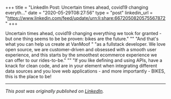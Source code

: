 +++
title = "LinkedIn Post: Uncertain times ahead, covid19 changing everyth..."
date = "2020-05-29T08:27:56"
type = "post"
linkedin_url = "https://www.linkedin.com/feed/update/urn:li:share:6672050820575567872"
+++

Uncertain times ahead, covid19 changing everything we took for granted - but one thing seems to be be proven: bikes are the future."
""
"And that's what you can help us create at VanMoof "
"as a fullstack developer. We love open source, we are customer-driven and obsessed with a smooth user experience, and this starts by the smoothest ecommerce experience we can offer to our rides-to-be."
""
"If you like defining and using APIs, have a knack for clean code, and are in your element when integrating different data sources and you love web applications - and more importantly - BIKES, this is the place to be!

---

*This post was originally published on [LinkedIn](https://www.linkedin.com/in/adrianmoreno/recent-activity/all/).*